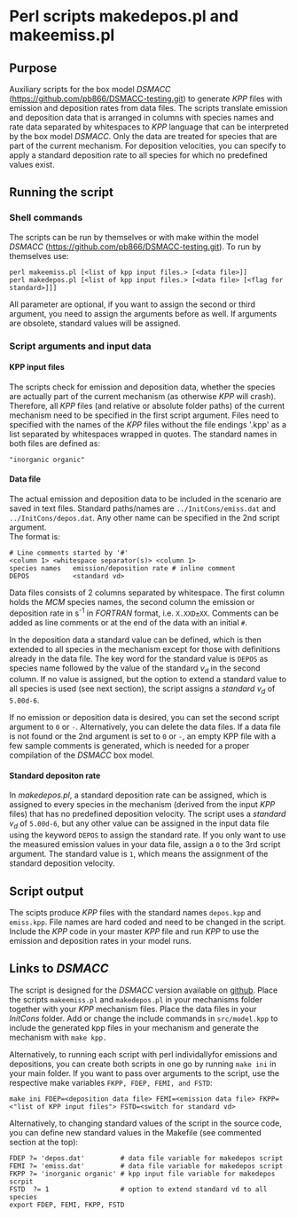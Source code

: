 Perl scripts makedepos.pl and makeemiss.pl
==========================================

Purpose
-------

Auxiliary scripts for the box model _DSMACC_
(https://github.com/pb866/DSMACC-testing.git) to generate _KPP_ files
with emission and deposition rates from data files. The scripts translate
emission and deposition data that is arranged in columns with species
names and rate data separated by whitespaces to _KPP_ language that can be
interpreted by the box model _DSMACC_. Only the data are treated for
species that are part of the current mechanism. For deposition velocities,
you can specify to apply a standard deposition rate to all species for
which no predefined values exist.


Running the script
------------------

### Shell commands

The scripts can be run by themselves or with make within the model _DSMACC_
(https://github.com/pb866/DSMACC-testing.git). To run by themselves use:

```
perl makeemiss.pl [<list of kpp input files.> [<data file>]]
perl makedepos.pl [<list of kpp input files.> [<data file> [<flag for standard>]]]
```

All parameter are optional, if you want to assign the second or third
argument, you need to assign the arguments before as well. If arguments
are obsolete, standard values will be assigned.


### Script arguments and input data

#### KPP input files

The scripts check for emission and deposition data, whether the species
are actually part of the current mechanism (as otherwise _KPP_ will crash). Therefore, all _KPP_ files (and relative or absolute folder paths)
of the current mechanism need to be specified in the first script argument.
Files need to specified with the names of the _KPP_ files without the file
endings '.kpp' as a list separated by whitespaces wrapped in quotes. The
standard names in both files are defined as:

```
"inorganic organic"
```


#### Data file

The actual emission and deposition data to be included in the scenario
are saved in text files. Standard paths/names are `../InitCons/emiss.dat`
and `../InitCons/depos.dat`.
Any other name can be specified in the 2nd script argument.  
The format is:

```
# Line comments started by '#'
<column 1> <whitespace separator(s)> <column 1>
species names   emission/deposition rate # inline comment
DEPOS           <standard vd>
```

Data files consists of 2 columns separated by whitespace. The first column
holds the _MCM_ species names, the second column the emission or deposition
rate in s<sup>-1</sup> in _FORTRAN_ format, i.e. `X.XXD±XX`. Comments can
be added as line comments or at the end of the data with an initial `#`.

In the deposition data a standard value can be defined, which is then
extended to all species in the mechanism except for those with definitions
already in the data file. The key word for the standard value is `DEPOS`
as species name followed by the value of the standard _v<sub>d</sub>_
in the second column. If no value is assigned, but the option to extend
a standard value to all species is used (see next section), the script
assigns a _standard v<sub>d</sub>_ of `5.00d-6`.

If no emission or deposition data is desired, you can set the second
script argument to `0` or `-`. Alternatively, you can delete the data
files. If a data file is not found or the 2nd argument is set to `0`
or `-`, an empty KPP file with a few sample comments is generated, which
is needed for a proper compilation of the _DSMACC_ box model.



#### Standard depositon rate

In _makedepos.pl_, a standard deposition rate can be assigned, which is
assigned to every species in the mechanism (derived from the input _KPP_
files) that has no predefined deposition velocity. The script uses a
_standard v<sub>d</sub>_ of `5.00d-6`, but any other value can be assigned
in the input data file using the keyword `DEPOS` to assign the standard
rate.
If you only want to use the measured emission values in your data file,
assign a `0` to the 3rd script argument. The standard value is `1`, which
means the assignment of the standard deposition velocity.

Script output
-------------

The scipts produce _KPP_ files with the standard names `depos.kpp` and
`emiss.kpp`. File names are hard coded and need to be changed in the
script. Include the _KPP_ code in your master _KPP_ file and run _KPP_
to use the emission and deposition rates in your model runs.


Links to _DSMACC_
-----------------

The script is designed for the _DSMACC_ version available on [github](https://github.com/pb866/DSMACC-testing.git). Place the scripts
`makeemiss.pl` and `makedepos.pl` in your mechanisms folder together with
your _KPP_ mechanism files. Place the data files in your _InitCons_ folder.
Add or change the include commands in `src/model.kpp` to include the
generated kpp files in your mechanism and generate the mechanism with
`make kpp.`

Alternatively, to running each script with perl individallyfor emissions
and depositions, you can create both scripts in one go by running
`make ini` in your main folder. If you want to pass over arguments to the
script, use the respective make variables `FKPP, FDEP, FEMI, and FSTD`:

```
make ini FDEP=<deposition data file> FEMI=<emission data file> FKPP=<"list of KPP input files"> FSTD=<switch for standard vd>
```

Alternatively, to changing standard values of the script in the source code,
you can define new standard values in the Makefile (see commented section
at the top):

```
FDEP ?= 'depos.dat'         # data file variable for makedepos script
FEMI ?= 'emiss.dat'         # data file variable for makedepos script
FKPP ?= 'inorganic organic' # kpp input file variable for makedepos scrpit
FSTD  ?= 1                  # option to extend standard vd to all species
export FDEP, FEMI, FKPP, FSTD
```
